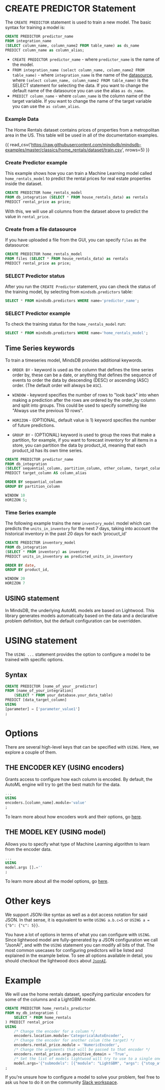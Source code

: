 # CREATE PREDICTOR Statement

The `CREATE PREDICTOR` statement is used to train a new model. The basic syntax for training a model is:

```sql
CREATE PREDICTOR predictor_name
FROM integration_name 
(SELECT column_name, column_name2 FROM table_name) as ds_name
PREDICT column_name as column_alias;
```

* `CREATE PREDICTOR predictor_name` - where `predictor_name` is the name of the model.
* `FROM integration_name (select column_name, column_name2 FROM table_name)` - where `integration_name` is the name of the [datasource](/connect/#create-new-datasource), where `(select column_name, column_name2 FROM table_name)` is the SELECT statement for selecting the data. If you want to change the default name of the datasource you can use the alias `as ds_name`.
* `PREDICT column_name` - where `column_name` is the column name of the target variable. If you want to change the name of the target variable you can use the `as column_alias`.

### Example Data

The Home Rentals dataset contains prices of properties from a metropolitan area in the US. This table will be used in all of the documentation examples.

{{ read_csv('https://raw.githubusercontent.com/mindsdb/mindsdb-examples/master/classics/home_rentals/dataset/train.csv', nrows=5) }}

### Create Predictor example
This example shows how you can train a Machine Learning model called `home_rentals_model` to predict the rental prices for real estate properties inside the dataset.

```sql
CREATE PREDICTOR home_rentals_model
FROM db_integration (SELECT * FROM house_rentals_data) as rentals
PREDICT rental_price as price;
```

With this, we will use all columns from the dataset above to predict the value in `rental_price`. 


### Create from a file datasource
If you have uploaded a file from the GUI, you can specify `files` as the datasource:

```sql
CREATE PREDICTOR home_rentals_model
FROM files (SELECT * FROM house_rentals_data) as rentals
PREDICT rental_price as price;
```

### SELECT Predictor status

After you run the `CREATE Predictor` statement, you can check the status of the training model, by selecting from `mindsdb.predictors` table:

```sql
SELECT * FROM mindsdb.predictors WHERE name='predictor_name';
```

### SELECT Predictor example

To check the training status for the `home_rentals_model` run:

```sql
SELECT * FROM mindsdb.predictors WHERE name='home_rentals_model';
```


## Time Series keywords

To train a timeseries model, MindsDB provides additional keywords.

* `ORDER BY` -  keyword is used as the column that defines the time series order by, these can be a date, or anything that defines the sequence of events to order the data by descending (DESC) or ascending (ASC) order. (The default order will always be `ASC`).

* `WINDOW` - keyword specifies the number of rows to "look back" into when making a prediction after the rows are ordered by the order_by column and split into groups. This could be used to specify something like "Always use the previous 10 rows". 

* `HORIZON` - (OPTIONAL, default value is 1) keyword specifies the number of future predictions. 

* `GROUP BY` - (OPTIONAL) keyword is used to group the rows that make a partition, for example, if you want to forecast inventory for all items in a store, you can partition the data by product_id, meaning that each product_id has its own time series. 

```sql
CREATE PREDICTOR predictor_name
FROM db_integration 
(SELECT sequential_column, partition_column, other_column, target_column FROM table_name) as ds_name
PREDICT target_column AS column_alias

ORDER BY sequantial_column
GROUP BY partition_column

WINDOW 10
HORIZON 5;
```

### Time Series example

The following example trains the new `inventory_model` model which can predicts the `units_in_inventory` for the next 7 days, taking into account the historical inventory in the past 20 days for each 'procuct_id'

```sql
CREATE PREDICTOR inventory_model
FROM db_integration
(SELECT * FROM inventory) as inventory
PREDICT units_in_inventory as predicted_units_in_inventory

ORDER BY date,
GROUP BY product_id,

WINDOW 20
HORIZON 7

```

## USING statement

In MindsDB, the underlying AutoML models are based on Lightwood. This library generates models automatically based on the data and a declarative problem definition, but the default configuration can be overridden.

# USING statement

The `USING ...` statement provides the option to configure a model to be trained with specific options.

## Syntax

```sql
CREATE PREDICTOR [name_of_your _predictor]
FROM [name_of_your_integration]
    (SELECT * FROM your_database.your_data_table)
PREDICT [data_target_column]
USING 
[parameter] = ['parameter_value1']
;
```

# Options

There are several high-level keys that can be specified with `USING`. Here, we explore a couple of them.

## THE ENCODER KEY (USING encoders)

Grants access to configure how each column is encoded. By default, the AutoML engine will try to get the best match for the data.


```sql
... 
USING 
encoders.[column_name].module='value'
;
```

To learn more about how encoders work and their options, go [here](https://lightwood.io/encoder.html).

## THE MODEL KEY (USING model)

Allows you to specify what type of Machine Learning algorithm to learn from the encoder data.

```sql
... 
USING 
model.args [].=''
;
```

To learn more about all the model options, go [here](https://lightwood.io/mixer.html).

# Other keys

We support JSON-like syntax as well as a dot access notation for said JSON. In that sense, it is equivalent to write `USING a.b.c=5` or `USING a = {"b": {"c": 5}}`.

You have a lot of options in terms of what you can configure with `USING`. Since lightwood model are fully-generated by a JSON configuration we call "JsonAI", and with the `USING` statement you can modify all bits of that. The most common usecases for configuring predictors will be listed and explained in the example below. To see all options available in detail, you should checkout the lightwood docs about [`JsonAI`](https://lightwood.io/api/types.html#api.types.JsonAI).

# Example 

We will use the home rentals dataset, specifying particular encoders for some of the columns and a LightGBM model.

```sql
CREATE PREDICTOR home_rentals_predictor 
FROM my_db_integration (
    SELECT * FROM home_rentals
) PREDICT rental_price
USING 
    /* Change the encoder for a column */
    encoders.location.module='CategoricalAutoEncoder',
    /* Change the encoder for another colum (the target) */
    encoders.rental_price.module = 'NumericEncoder',
    /* Change the arguments that will be passed to that encoder */
    encoders.rental_price.args.positive_domain = 'True',
    /* Set the list of models lightwood will try to use to a single one, a Light Gradient Boosting Machine.*/
    model.args='{"submodels": [{"module": "LightGBM", "args": {"stop_after": 12, "fit_on_dev": true}}]}';
;
```

If you're unsure how to configure a model to solve your problem, feel free to ask us how to do it on the community [Slack workspace](https://join.slack.com/t/mindsdbcommunity/shared_invite/zt-o8mrmx3l-5ai~5H66s6wlxFfBMVI6wQ).